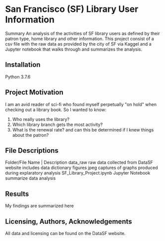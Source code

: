 # San Francisco (SF) Library User Information

Summary
An analysis of the activities of SF library users as defined by their patron type, home library and other 
information. This project consist of a csv file with the raw data  as provided by the city of SF via Kaggel and a Jupyter notebook that walks through and summarizes the analysis.


## Installation

Python 3.7.6

## Project Motivation

I am an avid reader of sci-fi who found myself perpetually "on hold" when checking out a library book. So I wanted to know:

1. Who really uses the library?
2. Which library branch gets the most activity?
3. What is the renewal rate? and can this be determined if I knew things about the patron?


## File Descriptions

Folder/File Name    |  Description
data_raw               raw data collected from DataSF website
                       includes data dictionary
figures                jpeg captures of graphs produced during explaratory analysis
SF_Library_Project.ipynb  Jupyter Notebook summarize data analysis

## Results

My findings are summarized here

## Licensing, Authors, Acknowledgements
All data and licensing can be found on the DataSF website. 



